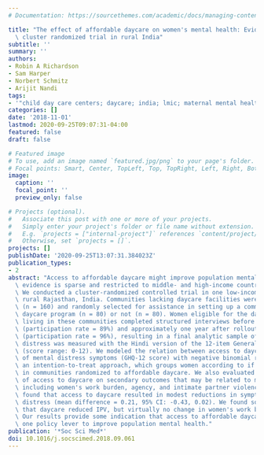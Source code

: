 ```yaml
---
# Documentation: https://sourcethemes.com/academic/docs/managing-content/

title: "The effect of affordable daycare on women's mental health: Evidence from a\
  \ cluster randomized trial in rural India"
subtitle: ''
summary: ''
authors:
- Robin A Richardson
- Sam Harper
- Norbert Schmitz
- Arijit Nandi
tags:
- '"child day care centers; daycare; india; lmic; maternal mental health; mental distress"'
categories: []
date: '2018-11-01'
lastmod: 2020-09-25T09:07:31-04:00
featured: false
draft: false

# Featured image
# To use, add an image named `featured.jpg/png` to your page's folder.
# Focal points: Smart, Center, TopLeft, Top, TopRight, Left, Right, BottomLeft, Bottom, BottomRight.
image:
  caption: ''
  focal_point: ''
  preview_only: false

# Projects (optional).
#   Associate this post with one or more of your projects.
#   Simply enter your project's folder or file name without extension.
#   E.g. `projects = ["internal-project"]` references `content/project/deep-learning/index.md`.
#   Otherwise, set `projects = []`.
projects: []
publishDate: '2020-09-25T13:07:31.384023Z'
publication_types:
- 2
abstract: "Access to affordable daycare might improve population mental health. However,\
  \ evidence is sparse and restricted to middle- and high-income country settings.\
  \ We conducted a cluster-randomized controlled trial in one low-income setting,\
  \ rural Rajasthan, India. Communities lacking daycare facilities were identified\
  \ (n = 160) and randomly selected for assistance in setting up a community-based\
  \ daycare program (n = 80) or not (n = 80). Women eligible for the daycare program\
  \ living in these communities completed structured interviews before the intervention\
  \ (participation rate = 89%) and approximately one year after rollout of the intervention\
  \ (participation rate = 96%), resulting in a final analytic sample of 3041. Mental\
  \ distress was measured with the Hindi version of the 12-item General Health Questionnaire\
  \ (score range: 0-12). We modeled the relation between access to daycare and number\
  \ of mental distress symptoms (GHQ-12 score) with negative binomial regression using\
  \ an intention-to-treat approach, which groups women according to if they lived\
  \ in communities randomized to affordable daycare. We also evaluated the effect\
  \ of access to daycare on secondary outcomes that may be related to mental distress,\
  \ including women's work burden, agency, and intimate partner violence (IPV). We\
  \ found that access to daycare resulted in modest reductions in symptoms of mental\
  \ distress (mean difference = 0.21, 95% CI: -0.43, 0.02). We found some evidence\
  \ that daycare reduced IPV, but virtually no change in women's work burden or agency.\
  \ Our results provide some indication that access to affordable daycare might be\
  \ one policy lever to improve population mental health."
publication: '*Soc Sci Med*'
doi: 10.1016/j.socscimed.2018.09.061
---
```

